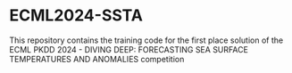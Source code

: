 # ECML2024-SSTA
This repository contains the training code for the first place solution of the ECML PKDD 2024 - DIVING DEEP: FORECASTING SEA SURFACE TEMPERATURES AND ANOMALIES competition
